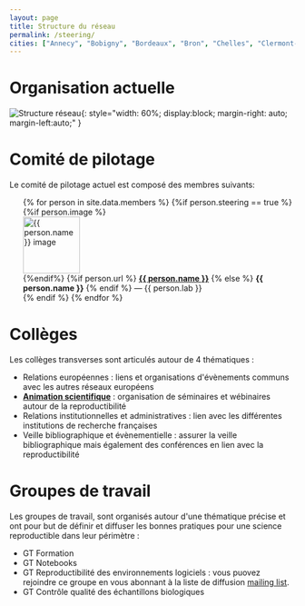 ```yaml
---
layout: page
title: Structure du réseau
permalink: /steering/
cities: ["Annecy", "Bobigny", "Bordeaux", "Bron", "Chelles", "Clermont-Ferrand", "Corte", "Dijon", "Évry",  "Gif-Sur-Yvette", "Grenoble", "Limoges", "Lyon", "Marseille", "Montpellier", "Nantes", "Nice", "Orléans", "Orsay", "Palaiseau", "Paris", "Rennes", "Rungis", "Saclay", "Strasbourg", "Tarbes", "Toulouse", "Villetaneuse", "Villeurbanne"]
---
```


# Organisation actuelle

![Structure réseau](../assets/images/frrn-structure_v2.png){: style="width: 60%; display:block; margin-right: auto; margin-left:auto;" }


# Comité de pilotage

Le comité de pilotage actuel est composé des membres suivants:

  <ul style="list-style-type: none;">
  {% for person in site.data.members %}
       {%if person.steering == true %}
       <li>
       {%if person.image %}
       <img alt="{{ person.name }} image" src="{{ person.image }}" style="width: 100px; display:block;"/>
       {%endif%}
       {%if person.url %}
          <b><a href="{{ person.url }}"> {{ person.name }}</a></b>
       {% else %}
          <b>{{ person.name }}</b>
       {% endif %}  
       — {{ person.lab }}
       </li>
       {% endif %}
  {% endfor %}
  </ul>

# Collèges

Les collèges transverses sont articulés autour de 4 thématiques :

* Relations européennes : liens et organisations d'évènements communs avec les autres réseaux européens
* <b><a href="/colleges/c_anim">Animation scientifique</a></b> : organisation de séminaires et wébinaires autour de la reproductibilité
* Relations institutionnelles et administratives : lien avec les différentes institutions de recherche françaises
* Veille bibliographique et évènementielle : assurer la veille bibliographique mais également des conférences en lien avec la reproductibilité


# Groupes de travail

Les groupes de travail, sont organisés autour d'une thématique précise et ont pour but de définir et diffuser les bonnes pratiques pour une science reproductible dans leur périmètre :

* GT Formation
* GT Notebooks
* GT Reproductibilité des environnements logiciels : vous puovez rejoindre ce groupe en vous abonnant à la liste de diffusion [mailing list](https://groupes.renater.fr/sympa/info/gt-env-logiciel).
* GT Contrôle qualité des échantillons biologiques
